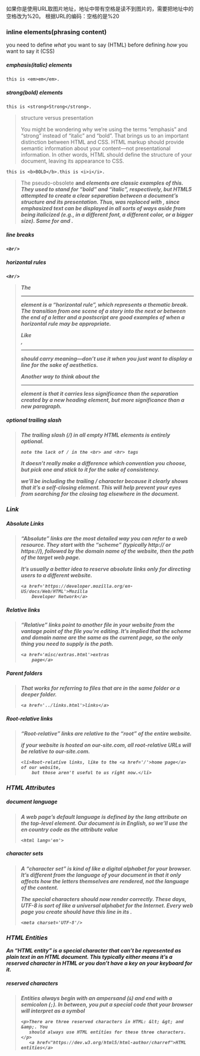 如果你是使用URL取图片地址，地址中带有空格是读不到图片的，需要把地址中的空格改为%20。
根据URL的编码：空格的是%20



### inline elements(phrasing content)

you need to define *what* you want to say (HTML) before defining *how* you want to say it (CSS)

##### **emphasis(italic) elements**

```
this is <em>em</em>.
```

##### **strong(bold) elements**

```
this is <strong>Strong</strong>.
```

> structure versus presentation
>
> You might be wondering why we’re using the terms “emphasis” and “strong” instead of “italic” and “bold”. That brings us to an important distinction between HTML and CSS. HTML markup should provide semantic information about your content—not presentational information. In other words, HTML should define the structure of your document, leaving its appearance to CSS.

```
this is <b>BOLD</b>.this is <i>i</i>. 
```

> The pseudo-obsolete <b> and <i> elements are classic examples of this. They used to stand for “bold” and “italic”, respectively, but HTML5 attempted to create a clear separation between a document’s structure and its presentation. Thus, <i> was replaced with <em>, since emphasized text can be displayed in all sorts of ways aside from being italicized (e.g., in a different font, a different color, or a bigger size). Same for <b> and <strong>.

##### **line breaks**

```
<br/>
```

##### **horizontal rules**

```
<hr/>
```

> The <hr/> element is a “horizontal rule”, which represents a thematic break. The transition from one scene of a story into the next or between the end of a letter and a postscript are good examples of when a horizontal rule may be appropriate.
>
> Like <br/>, <hr/> should carry meaning—don’t use it when you just want to display a line for the sake of aesthetics.
>
> Another way to think about the <hr/> element is that it carries *less* significance than the separation created by a new heading element, but *more* significance than a new paragraph.

##### **optional trailing slash**

> The trailing slash (/) in all empty HTML elements is entirely optional. 
>
> ```
> note the lack of / in the <br> and <hr> tags
> ```
> It doesn’t really make a difference which convention you choose, but pick one and stick to it for the sake of consistency.
>
> we’ll be including the trailing / character because it clearly shows that it’s a self-closing element. This will help prevent your eyes from searching for the closing tag elsewhere in the document.

### Link

##### **Absolute Links**

> “Absolute” links are the most detailed way you can refer to a web resource. They start with the “scheme” (typically http:// or https://), followed by the domain name of the website, then the path of the target web page.
>
> It’s usually a better idea to reserve absolute links only for directing users to a different website.
>
> ```
> <a href='https://developer.mozilla.org/en-US/docs/Web/HTML'>Mozilla
>     Developer Network</a>
> ```

##### **Relative links**

> “Relative” links point to another file in your website from the vantage point of the file you’re editing. It’s implied that the scheme and domain name are the same as the current page, so the only thing you need to supply is the path.
>
> ```
> <a href='misc/extras.html'>extras
>     page</a>
> ```

##### **Parent folders**

> That works for referring to files that are in the same folder or a deeper folder.
>
> ```
> <a href='../links.html'>links</a>
> ```

##### **Root-relative links**

> “Root-relative” links are relative to the “root” of the entire website.
>
> if your website is hosted on our-site.com, all root-relative URLs will be relative to our-site.com.
>
> ```
> <li>Root-relative links, like to the <a href='/'>home page</a> of our website,
>     but those aren't useful to us right now.</li>
> ```

### HTML Attributes

##### **document language**

> A web page’s default language is defined by the lang attribute on the top-level <html> element. Our document is in English, so we’ll use the en country code as the attribute value
>
> ```
> <html lang='en'>
> ```

##### **character sets**

> A “character set” is kind of like a digital alphabet for your browser. It’s different from the language of your document in that it only affects how the letters themselves are rendered, not the language of the content.
>
> The special characters should now render correctly. These days, UTF-8 is sort of like a universal alphabet for the Internet. Every web page you create should have this line in its <head>.
>
> ```
> <meta charset='UTF-8'/>
> ```

### HTML Entities

An “HTML entity” is a special character that can’t be represented as plain text in an HTML document. This typically either means it’s a reserved character in HTML or you don’t have a key on your keyboard for it.

##### reserved characters

> Entities always begin with an ampersand (`&`) and end with a semicolon (`;`). In between, you put a special code that your browser will interpret as a symbol
>
> ```
> <p>There are three reserved characters in HTML: &lt; &gt; and &amp;. You
>    should always use HTML entities for these three characters.</p>
>    <a href="https://dev.w3.org/html5/html-author/charref">HTML entities</a>
> ```

